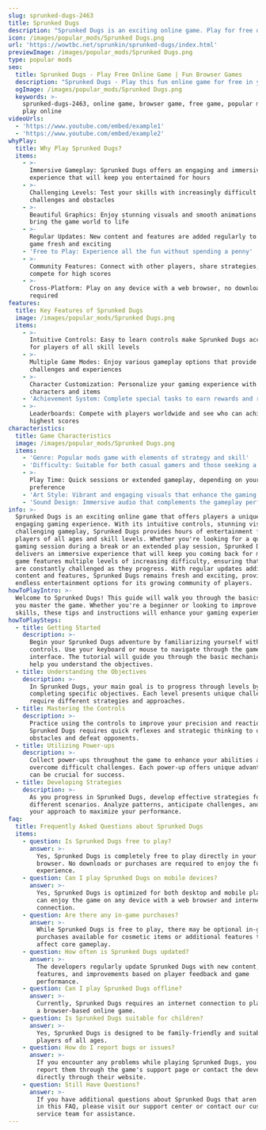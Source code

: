 ```yaml
---
slug: sprunked-dugs-2463
title: Sprunked Dugs
description: "Sprunked Dugs is an exciting online game. Play for free directly in your browser!"
icon: /images/popular_mods/Sprunked Dugs.png
url: 'https://wowtbc.net/sprunkin/sprunked-dugs/index.html'
previewImage: /images/popular_mods/Sprunked Dugs.png
type: popular mods
seo:
  title: Sprunked Dugs - Play Free Online Game | Fun Browser Games
  description: "Sprunked Dugs - Play this fun online game for free in your browser. No download required!"
  ogImage: /images/popular_mods/Sprunked Dugs.png
  keywords: >-
    sprunked-dugs-2463, online game, browser game, free game, popular mods game,
    play online
videoUrls:
  - 'https://www.youtube.com/embed/example1'
  - 'https://www.youtube.com/embed/example2'
whyPlay:
  title: Why Play Sprunked Dugs?
  items:
    - >-
      Immersive Gameplay: Sprunked Dugs offers an engaging and immersive gaming
      experience that will keep you entertained for hours
    - >-
      Challenging Levels: Test your skills with increasingly difficult
      challenges and obstacles
    - >-
      Beautiful Graphics: Enjoy stunning visuals and smooth animations that
      bring the game world to life
    - >-
      Regular Updates: New content and features are added regularly to keep the
      game fresh and exciting
    - 'Free to Play: Experience all the fun without spending a penny'
    - >-
      Community Features: Connect with other players, share strategies, and
      compete for high scores
    - >-
      Cross-Platform: Play on any device with a web browser, no downloads
      required
features:
  title: Key Features of Sprunked Dugs
  image: /images/popular_mods/Sprunked Dugs.png
  items:
    - >-
      Intuitive Controls: Easy to learn controls make Sprunked Dugs accessible
      for players of all skill levels
    - >-
      Multiple Game Modes: Enjoy various gameplay options that provide different
      challenges and experiences
    - >-
      Character Customization: Personalize your gaming experience with unique
      characters and items
    - 'Achievement System: Complete special tasks to earn rewards and recognition'
    - >-
      Leaderboards: Compete with players worldwide and see who can achieve the
      highest scores
characteristics:
  title: Game Characteristics
  image: /images/popular_mods/Sprunked Dugs.png
  items:
    - 'Genre: Popular mods game with elements of strategy and skill'
    - 'Difficulty: Suitable for both casual gamers and those seeking a challenge'
    - >-
      Play Time: Quick sessions or extended gameplay, depending on your
      preference
    - 'Art Style: Vibrant and engaging visuals that enhance the gaming experience'
    - 'Sound Design: Immersive audio that complements the gameplay perfectly'
info: >-
  Sprunked Dugs is an exciting online game that offers players a unique and
  engaging gaming experience. With its intuitive controls, stunning visuals, and
  challenging gameplay, Sprunked Dugs provides hours of entertainment for
  players of all ages and skill levels. Whether you're looking for a quick
  gaming session during a break or an extended play session, Sprunked Dugs
  delivers an immersive experience that will keep you coming back for more. The
  game features multiple levels of increasing difficulty, ensuring that players
  are constantly challenged as they progress. With regular updates adding new
  content and features, Sprunked Dugs remains fresh and exciting, providing
  endless entertainment options for its growing community of players.
howToPlayIntro: >-
  Welcome to Sprunked Dugs! This guide will walk you through the basics and help
  you master the game. Whether you're a beginner or looking to improve your
  skills, these tips and instructions will enhance your gaming experience.
howToPlaySteps:
  - title: Getting Started
    description: >-
      Begin your Sprunked Dugs adventure by familiarizing yourself with the
      controls. Use your keyboard or mouse to navigate through the game
      interface. The tutorial will guide you through the basic mechanics and
      help you understand the objectives.
  - title: Understanding the Objectives
    description: >-
      In Sprunked Dugs, your main goal is to progress through levels by
      completing specific objectives. Each level presents unique challenges that
      require different strategies and approaches.
  - title: Mastering the Controls
    description: >-
      Practice using the controls to improve your precision and reaction time.
      Sprunked Dugs requires quick reflexes and strategic thinking to overcome
      obstacles and defeat opponents.
  - title: Utilizing Power-ups
    description: >-
      Collect power-ups throughout the game to enhance your abilities and
      overcome difficult challenges. Each power-up offers unique advantages that
      can be crucial for success.
  - title: Developing Strategies
    description: >-
      As you progress in Sprunked Dugs, develop effective strategies for
      different scenarios. Analyze patterns, anticipate challenges, and adapt
      your approach to maximize your performance.
faq:
  title: Frequently Asked Questions about Sprunked Dugs
  items:
    - question: Is Sprunked Dugs free to play?
      answer: >-
        Yes, Sprunked Dugs is completely free to play directly in your web
        browser. No downloads or purchases are required to enjoy the full game
        experience.
    - question: Can I play Sprunked Dugs on mobile devices?
      answer: >-
        Yes, Sprunked Dugs is optimized for both desktop and mobile play. You
        can enjoy the game on any device with a web browser and internet
        connection.
    - question: Are there any in-game purchases?
      answer: >-
        While Sprunked Dugs is free to play, there may be optional in-game
        purchases available for cosmetic items or additional features that don't
        affect core gameplay.
    - question: How often is Sprunked Dugs updated?
      answer: >-
        The developers regularly update Sprunked Dugs with new content,
        features, and improvements based on player feedback and game
        performance.
    - question: Can I play Sprunked Dugs offline?
      answer: >-
        Currently, Sprunked Dugs requires an internet connection to play as it's
        a browser-based online game.
    - question: Is Sprunked Dugs suitable for children?
      answer: >-
        Yes, Sprunked Dugs is designed to be family-friendly and suitable for
        players of all ages.
    - question: How do I report bugs or issues?
      answer: >-
        If you encounter any problems while playing Sprunked Dugs, you can
        report them through the game's support page or contact the developers
        directly through their website.
    - question: Still Have Questions?
      answer: >-
        If you have additional questions about Sprunked Dugs that aren't covered
        in this FAQ, please visit our support center or contact our customer
        service team for assistance.
---
```


